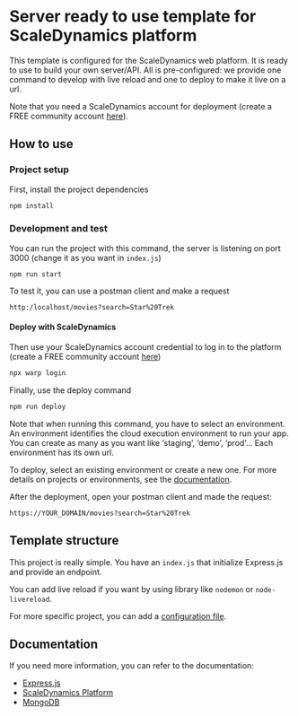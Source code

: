 # Server ready to use template for ScaleDynamics platform

This template is configured for the ScaleDynamics web platform. It is ready to use to build your own server/API. All is pre-configured: we provide one command to develop with live reload and one to deploy to make it live on a url.

Note that you need a ScaleDynamics account for deployment (create a FREE community account [here](https://console.scaledynamics.com/auth/signup/)).


## How to use

### Project setup

First, install the project dependencies

```sh
npm install
```

### Development and test

You can run the project with this command, the server is listening on port 3000 (change it as you want in `index.js`)

```shell
npm run start
```

To test it, you can use a postman client and make a request

`http:/localhost/movies?search=Star%20Trek`

#### Deploy with ScaleDynamics

Then use your ScaleDynamics account credential to log in to the platform (create a FREE community account [here](https://console.scaledynamics.com/auth/signup/))

```sh
npx warp login
```

Finally, use the deploy command

```sh
npm run deploy
```

Note that when running this command, you have to select an environment. An environment identifies the cloud execution environment to run your app. You can create as many as you want like ‘staging’, ‘demo’, ‘prod’... Each environment has its own url.

To deploy, select an existing environment or create a new one. For more details on projects or environments, see the [documentation](https://docs.scaledynamics.com).

After the deployment, open your postman client and made the request:

`https://YOUR_DOMAIN/movies?search=Star%20Trek`

## Template structure

This project is really simple. You have an `index.js` that initialize Express.js and provide an endpoint.

You can add live reload if you want by using library like `nodemon` or `node-livereload`.

For more specific project, you can add a [configuration file](https://docs.scaledynamics.com/docs/api/warp-config#server-config).

## Documentation

If you need more information, you can refer to the documentation:
  - [Express.js](https://expressjs.com/en/guide/routing.html)
  - [ScaleDynamics Platform](https://docs.scaledynamics.com/docs/frameworks)
  - [MongoDB](https://docs.mongodb.com/guides/)

